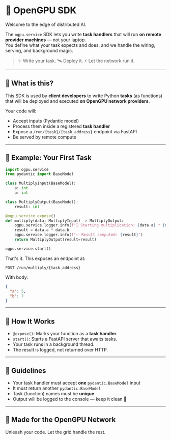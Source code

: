 # 🧠 OpenGPU SDK

Welcome to the edge of distributed AI.

The `ogpu.service` SDK lets you write **task handlers** that will run **on remote provider machines** — not your laptop.  
You define what your task expects and does, and we handle the wiring, serving, and background magic.

> ✨ Write your task. 🛰️ Deploy it. ⚡️ Let the network run it.

---

## 🚀 What is this?

This SDK is used by **client developers** to write Python **tasks** (as functions) that will be deployed and executed **on OpenGPU network providers**.

Your code will:
- Accept inputs (Pydantic model)
- Process them inside a registered **task handler**
- Expose a `/run/{task}/{task_address}` endpoint via FastAPI
- Be served by remote compute

---

## 🧪 Example: Your First Task

```python
import ogpu.service
from pydantic import BaseModel

class MultiplyInput(BaseModel):
    a: int
    b: int

class MultiplyOutput(BaseModel):
    result: int

@ogpu.service.expose()
def multiply(data: MultiplyInput) -> MultiplyOutput:
    ogpu.service.logger.info(f"🧮 Starting multiplication: {data.a} * {data.b}")
    result = data.a * data.b
    ogpu.service.logger.info(f"✅ Result computed: {result}")
    return MultiplyOutput(result=result)

ogpu.service.start()
```

That's it.
This exposes an endpoint at:

```
POST /run/multiply/{task_address}
```

With body:
```json
{
  "a": 5,
  "b": 7
}
```

---

## 📡 How It Works

- `@expose()`: Marks your function as a **task handler**.
- `start()`: Starts a FastAPI server that awaits tasks.
- Your task runs in a background thread.
- The result is logged, not returned over HTTP.

---

## 🧙 Guidelines

- Your task handler must accept **one** `pydantic.BaseModel` input
- It must return another `pydantic.BaseModel`
- Task (function) names must be **unique**
- Output will be logged to the console — keep it clean 💅

---

## 🤝 Made for the OpenGPU Network  
Unleash your code. Let the grid handle the rest.